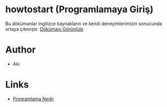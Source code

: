 # howtostart (Programlamaya Giriş)
Bu dökümanlar ingilizce kaynakların ve kendi deneyimlerimizin sonucunda
ortaya çıkmıştır.  [Dökümanı Görüntüle](kodbilen.com)

# Author
- Aki

# Links
- [Programlama Nedir](Example.com/what)